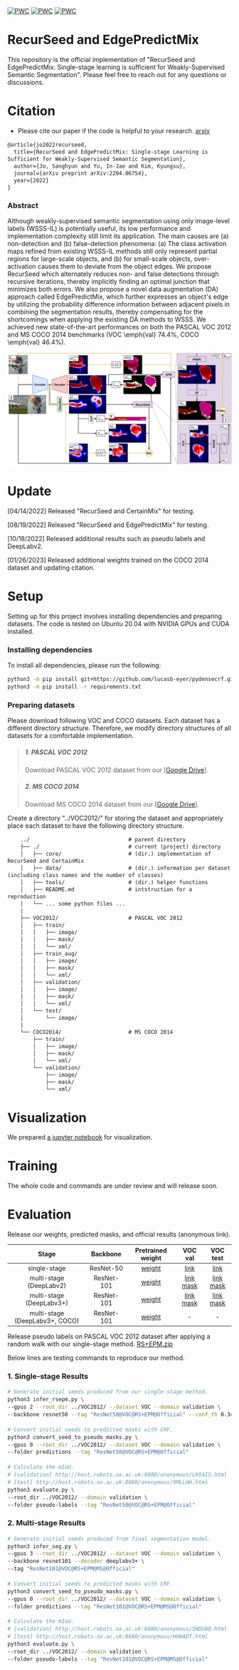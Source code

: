 [![PWC](https://img.shields.io/endpoint.svg?url=https://paperswithcode.com/badge/recurseed-and-certainmix-for-weakly/weakly-supervised-semantic-segmentation-on-1)](https://paperswithcode.com/sota/weakly-supervised-semantic-segmentation-on-1?p=recurseed-and-certainmix-for-weakly)
[![PWC](https://img.shields.io/endpoint.svg?url=https://paperswithcode.com/badge/recurseed-and-certainmix-for-weakly/weakly-supervised-semantic-segmentation-on)](https://paperswithcode.com/sota/weakly-supervised-semantic-segmentation-on?p=recurseed-and-certainmix-for-weakly)
[![PWC](https://img.shields.io/endpoint.svg?url=https://paperswithcode.com/badge/recurseed-and-certainmix-for-weakly/weakly-supervised-semantic-segmentation-on-4)](https://paperswithcode.com/sota/weakly-supervised-semantic-segmentation-on-4?p=recurseed-and-certainmix-for-weakly)

# RecurSeed and EdgePredictMix
This repository is the official implementation of "RecurSeed and EdgePredictMix: Single-stage learning is sufficient for Weakly-Supervised Semantic Segmentation". Please feel free to reach out for any questions or discussions.

# Citation
- Please cite our paper if the code is helpful to your research. [arxiv](https://arxiv.org/abs/2204.06754)
```
@article{jo2022recurseed,
  title={RecurSeed and EdgePredictMix: Single-stage Learning is Sufficient for Weakly-Supervised Semantic Segmentation},
  author={Jo, Sanghyun and Yu, In-Jae and Kim, Kyungsu},
  journal={arXiv preprint arXiv:2204.06754},
  year={2022}
}
```

### Abstract
Although weakly-supervised semantic segmentation using only image-level labels (WSSS-IL) is potentially useful, its low performance and implementation complexity still limit its application. The main causes are (a) non-detection and (b) false-detection phenomena: (a) The class activation maps refined from existing WSSS-IL methods still only represent partial regions for large-scale objects, and (b) for small-scale objects, over-activation causes them to deviate from the object edges. We propose RecurSeed which alternately reduces non- and false detections through recursive iterations, thereby implicitly finding an optimal junction that minimizes both errors. We also propose a novel data augmentation (DA) approach called EdgePredictMix, which further expresses an object's edge by utilizing the probability difference information between adjacent pixels in combining the segmentation results, thereby compensating for the shortcomings when applying the existing DA methods to WSSS. We achieved new state-of-the-art performances on both the PASCAL VOC 2012 and MS COCO 2014 benchmarks (VOC \emph{val} $74.4\%$, COCO \emph{val} $46.4\%$).

![Overview](./resources/Overview.jpg)

# Update

[04/14/2022] Released "RecurSeed and CertainMix" for testing.

[08/19/2022] Released "RecurSeed and EdgePredictMix" for testing.

[10/18/2022] Released additional results such as pseudo labels and DeepLabv2.

[01/26/2023] Released additional weights trained on the COCO 2014 dataset and updating citation.

# Setup

Setting up for this project involves installing dependencies and preparing datasets. The code is tested on Ubuntu 20.04 with NVIDIA GPUs and CUDA installed. 

### Installing dependencies
To install all dependencies, please run the following:
```bash
python3 -m pip install git+https://github.com/lucasb-eyer/pydensecrf.git
python3 -m pip install -r requirements.txt
```

### Preparing datasets

Please download following VOC and COCO datasets. Each dataset has a different directory structure. Therefore, we modify directory structures of all datasets for a comfortable implementation. 

> ##### 1. PASCAL VOC 2012
> Download PASCAL VOC 2012 dataset from our [[Google Drive](https://drive.google.com/file/d/1dkwHjd-r4Xe4ap0PWNMn0GRnekIrEKyQ/view?usp=sharing)].

> ##### 2. MS COCO 2014
> Download MS COCO 2014 dataset from our [[Google Drive](https://drive.google.com/file/d/1Nn2zsJg3L52xYo40s3nx_EeUNAa4RULf/view)].

Create a directory "../VOC2012/" for storing the dataset and appropriately place each dataset to have the following directory structure.
```
    ../                               # parent directory
    ├── ./                            # current (project) directory
    │   ├── core/                     # (dir.) implementation of RecurSeed and CertainMix
    │   ├── data/                     # (dir.) information per dataset (including class names and the number of classes)
    │   ├── tools/                    # (dir.) helper functions
    │   ├── README.md                 # intstruction for a reproduction
    │   └── ... some python files ...
    |
    ├── VOC2012/                      # PASCAL VOC 2012
    │   ├── train/              
    │   │   ├── image/     
    │   │   ├── mask/        
    │   │   └── xml/        
    │   ├── train_aug/
    │   │   ├── image/     
    │   │   ├── mask/        
    │   │   └── xml/   
    │   ├── validation/
    │   │   ├── image/     
    │   │   ├── mask/        
    │   │   └── xml/   
    │   └── test/
    │       └── image/
    |
    └── COCO2014/                     # MS COCO 2014
        ├── train/              
        │   ├── image/     
        │   ├── mask/        
        │   └── xml/
        └── validation/
            ├── image/     
            ├── mask/        
            └── xml/
```

# Visualization
We prepared [a jupyter notebook](https://github.com/OFRIN/RecurSeed_and_EdgePredictMix/blob/master/demo.ipynb) for visualization.

# Training
The whole code and commands are under review and will release soon.

# Evaluation

Release our weights, predicted masks, and official results (anonymous link).

| Stage | Backbone     | Pretrained weight            | VOC val | VOC test |
|:-----:|:------------:|:----------------------------:|:-------:|:--------:|
| single-stage | ResNet-50 | [weight](https://drive.google.com/file/d/17wcdksR3qdBNzVRIWBg4xC_3FgcLryht/view) | [link](http://host.robots.ox.ac.uk:8080/anonymous/LKO4IS.html) | [link](http://host.robots.ox.ac.uk:8080/anonymous/9MLLHH.html) |
| multi-stage (DeepLabv2) | ResNet-101 | [weight](https://drive.google.com/file/d/1-k1M_H2hvCUaGJlos1T3ivqJ6G5y5dD-/view?usp=sharing) | [link](http://host.robots.ox.ac.uk:8080/anonymous/GO5RTP.html) [mask](https://drive.google.com/file/d/1iHJaEpJVa6G8l4Bd1rd8LKhGRNPX9rzB/view?usp=sharing) | [link](http://host.robots.ox.ac.uk:8080/anonymous/0D2TEN.html) [mask](https://drive.google.com/file/d/1QPAOI971N8q-xCL2lVM9lHLXPBc-zalg/view?usp=sharing) |
| multi-stage (DeepLabv3+) | ResNet-101 | [weight](https://drive.google.com/file/d/1w8GjZKc8tNFMOWqSEHumgdI9twXfq0ka/view?usp=sharing) | [link](http://host.robots.ox.ac.uk:8080/anonymous/SNDUAQ.html) [mask](https://drive.google.com/file/d/1TZXmJm7UEO1u3uqss-GF2LyClUFc1amY/view?usp=sharing) | [link](http://host.robots.ox.ac.uk:8080/anonymous/HUHADT.html) [mask](https://drive.google.com/file/d/1PmuZ3wRirsvh09hCR1inpxhmkeoF0Id0/view?usp=sharing) |
| multi-stage (DeepLabv3+, COCO) | ResNet-101 | [weight](https://drive.google.com/file/d/1UwGM_0P-eR6O1T8ydRdxvBPHZiZ6eJHO/view?usp=share_link) | - | - |

Release pseudo labels on PASCAL VOC 2012 dataset after applying a random walk with our single-stage method. [RS+EPM.zip](https://drive.google.com/file/d/1MwqpQQrD7ANOI3x-AlCoAWFQLnnpcU2W/view?usp=sharing)

Below lines are testing commands to reproduce our method.

### 1. Single-stage Results
```bash
# Generate initial seeds produced from our single-stage method.
python3 infer_rsepm.py \
--gpus 2 --root_dir ../VOC2012/ --dataset VOC --domain validation \
--backbone resnet50 --tag "ResNet50@VOC@RS+EPM@Official" --conf_th 0.34

# Convert initial seeds to predicted masks with CRF.
python3 convert_seed_to_pseudo_masks.py \
--gpus 0 --root_dir ../VOC2012/ --dataset VOC --domain validation \
--folder predictions --tag "ResNet50@VOC@RS+EPM@Official" 

# Calculate the mIoU.
# [validation] http://host.robots.ox.ac.uk:8080/anonymous/LKO4IS.html
# [test] http://host.robots.ox.ac.uk:8080/anonymous/9MLLHH.html
python3 evaluate.py \
--root_dir ../VOC2012/ --domain validation \
--folder pseudo-labels --tag "ResNet50@VOC@RS+EPM@Official"
```

### 2. Multi-stage Results
```bash
# Generate initial seeds produced from final segmentation model.
python3 infer_seg.py \
--gpus 3 --root_dir ../VOC2012/ --dataset VOC --domain validation \
--backbone resnet101 --decoder deeplabv3+ \
--tag "ResNet101@VOC@RS+EPM@MS@Official"

# Convert initial seeds to predicted masks with CRF.
python3 convert_seed_to_pseudo_masks.py \
--gpus 0 --root_dir ../VOC2012/ --dataset VOC --domain validation \
--folder predictions --tag "ResNet101@VOC@RS+EPM@MS@Official"

# Calculate the mIoU.
# [validation] http://host.robots.ox.ac.uk:8080/anonymous/SNDUAQ.html
# [test] http://host.robots.ox.ac.uk:8080/anonymous/HUHADT.html
python3 evaluate.py \
--root_dir ../VOC2012/ --domain validation \
--folder pseudo-labels --tag "ResNet101@VOC@RS+EPM@MS@Official"
```